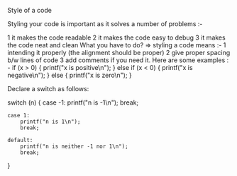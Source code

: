 Style of a code

Styling your code is important as it solves a number of problems :-

1 it makes the code readable
2 it makes the code easy to debug
3 it makes the code neat and clean
What you have to do?
=> styling a code means :-
1 intending it properly (the alignment should be proper)
2 give proper spacing b/w lines of code
3 add comments if you need it.
Here are some examples : -
if (x > 0)
{
    printf("x is positive\n");
}
else if (x < 0)
{
    printf("x is negative\n");
}
else
{
    printf("x is zero\n");
}


Declare a switch as follows:

switch (n)
{
    case -1:
        printf("n is -1\n");
        break;

    case 1:
        printf("n is 1\n");
        break;

    default:
        printf("n is neither -1 nor 1\n");
        break;
}